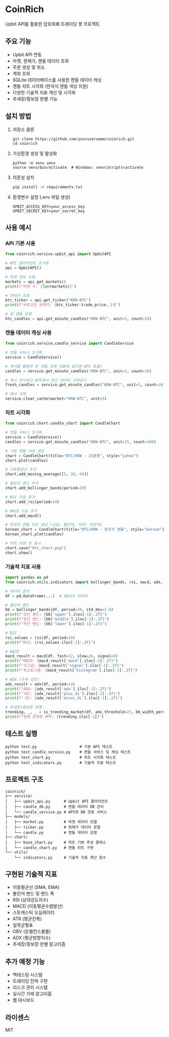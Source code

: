 # CoinRich

Upbit API를 활용한 암호화폐 트레이딩 봇 프로젝트

## 주요 기능

- Upbit API 연동
- 마켓, 현재가, 캔들 데이터 조회
- 주문 생성 및 취소
- 계좌 조회
- SQLite 데이터베이스를 사용한 캔들 데이터 캐싱
- 캔들 차트 시각화 (한국식 캔들 색상 지원)
- 다양한 기술적 지표 계산 및 시각화
- 추세장/횡보장 판별 기능

## 설치 방법

1. 저장소 클론
   ```
   git clone https://github.com/yourusername/coinrich.git
   cd coinrich
   ```

2. 가상환경 생성 및 활성화
   ```
   python -m venv venv
   source venv/bin/activate  # Windows: venv\Scripts\activate
   ```

3. 의존성 설치
   ```
   pip install -r requirements.txt
   ```

4. 환경변수 설정 (.env 파일 생성)
   ```
   UPBIT_ACCESS_KEY=your_access_key
   UPBIT_SECRET_KEY=your_secret_key
   ```

## 사용 예시

### API 기본 사용

```python
from coinrich.service.upbit_api import UpbitAPI

# API 클라이언트 초기화
api = UpbitAPI()

# 마켓 정보 조회
markets = api.get_markets()
print(f"마켓 수: {len(markets)}")

# 현재가 조회
btc_ticker = api.get_ticker("KRW-BTC")
print(f"비트코인 현재가: {btc_ticker.trade_price:,}원")

# 분 캔들 조회
btc_candles = api.get_minute_candles("KRW-BTC", unit=5, count=10)
```

### 캔들 데이터 캐싱 사용

```python
from coinrich.service.candle_service import CandleService

# 캔들 서비스 초기화
service = CandleService()

# 캐시를 활용한 분 캔들 조회 (DB에 없으면 API 호출)
candles = service.get_minute_candles("KRW-BTC", unit=5, count=10)

# 캐시 무시하고 API에서 최신 데이터 가져오기
fresh_candles = service.get_minute_candles("KRW-BTC", unit=5, count=10, use_cache=False)

# 캐시 삭제
service.clear_cache(market="KRW-BTC", unit=5)
```

### 차트 시각화

```python
from coinrich.chart.candle_chart import CandleChart

# 캔들 서비스 초기화
service = CandleService()
candles = service.get_minute_candles("KRW-BTC", unit=15, count=100)

# 기본 캔들 차트 생성
chart = CandleChart(title="BTC/KRW - 15분봉", style="yahoo")
chart.plot(candles)

# 이동평균선 추가
chart.add_moving_average([5, 20, 60])

# 볼린저 밴드 추가
chart.add_bollinger_bands(period=20)

# RSI 지표 추가
chart.add_rsi(period=14)

# MACD 지표 추가
chart.add_macd()

# 한국식 캔들 차트 생성 (상승: 빨간색, 하락: 파란색)
korean_chart = CandleChart(title="BTC/KRW - 한국식 캔들", style="korean")
korean_chart.plot(candles)

# 차트 저장 및 표시
chart.save("btc_chart.png")
chart.show()
```

### 기술적 지표 사용

```python
import pandas as pd
from coinrich.utils.indicators import bollinger_bands, rsi, macd, adx, is_trending_market

# 데이터 준비
df = pd.DataFrame(...)  # OHLCV 데이터

# 볼린저 밴드
bb = bollinger_bands(df, period=20, std_dev=2.0)
print(f"상단 밴드: {bb['upper'].iloc[-1]:.2f}")
print(f"중간 밴드: {bb['middle'].iloc[-1]:.2f}")
print(f"하단 밴드: {bb['lower'].iloc[-1]:.2f}")

# RSI
rsi_values = rsi(df, period=14)
print(f"RSI: {rsi_values.iloc[-1]:.2f}")

# MACD
macd_result = macd(df, fast=12, slow=26, signal=9)
print(f"MACD: {macd_result['macd'].iloc[-1]:.2f}")
print(f"시그널: {macd_result['signal'].iloc[-1]:.2f}")
print(f"히스토그램: {macd_result['histogram'].iloc[-1]:.2f}")

# ADX (추세 강도)
adx_result = adx(df, period=14)
print(f"ADX: {adx_result['adx'].iloc[-1]:.2f}")
print(f"+DI: {adx_result['plus_di'].iloc[-1]:.2f}")
print(f"-DI: {adx_result['minus_di'].iloc[-1]:.2f}")

# 추세장/횡보장 판별
trending, _, _ = is_trending_market(df, adx_threshold=25, bb_width_percentile=70)
print(f"현재 추세장 여부: {trending.iloc[-1]}")
```

## 테스트 실행

```
python test.py                   # 기본 API 테스트
python test_candle_service.py    # 캔들 서비스 및 캐싱 테스트
python test_chart.py             # 차트 시각화 테스트
python test_indicators.py        # 기술적 지표 테스트
```

## 프로젝트 구조

```
coinrich/
├── service/
│   ├── upbit_api.py      # Upbit API 클라이언트
│   ├── candle_db.py      # 캔들 데이터 DB 관리
│   └── candle_service.py # API와 DB 연동 서비스
├── models/
│   ├── market.py         # 마켓 데이터 모델
│   ├── ticker.py         # 현재가 데이터 모델
│   └── candle.py         # 캔들 데이터 모델
├── chart/
│   ├── base_chart.py     # 차트 기본 추상 클래스
│   └── candle_chart.py   # 캔들 차트 구현
└── utils/
    └── indicators.py     # 기술적 지표 계산 함수
```

## 구현된 기술적 지표

- 이동평균선 (SMA, EMA)
- 볼린저 밴드 및 밴드 폭
- RSI (상대강도지수)
- MACD (이동평균수렴발산)
- 스토캐스틱 오실레이터
- ATR (평균진폭)
- 일목균형표
- OBV (온밸런스볼륨)
- ADX (평균방향지수)
- 추세장/횡보장 판별 알고리즘

## 추가 예정 기능

- 백테스팅 시스템
- 트레이딩 전략 구현
- 리스크 관리 시스템
- 실시간 거래 알고리즘
- 웹 대시보드

## 라이센스

MIT
